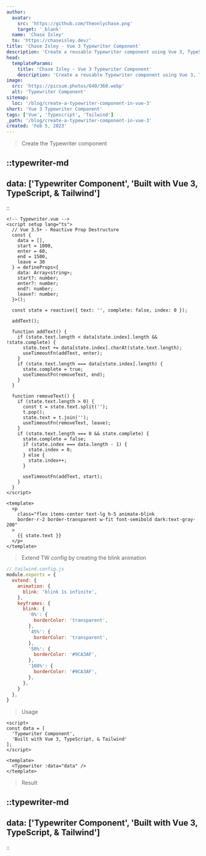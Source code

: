 ```yaml
---
author: 
  avatar:
    src: 'https://github.com/theonlychase.png'
    target: '_blank'
  name: 'Chase Isley'
  to: 'https://chaseisley.dev/'
title: 'Chase Isley - Vue 3 Typewriter Component'
description: 'Create a reusable Typewriter component using Vue 3, TypeScript, & Tailwind'
head:
  templateParams:
    title: 'Chase Isley - Vue 3 Typewriter Component'
    description: 'Create a reusable Typewriter component using Vue 3, TypeScript, & Tailwind'
image:
  src: 'https://picsum.photos/640/360.webp'
  alt: 'Typewriter Component'
sitemap:
  loc: '/blog/create-a-typewriter-component-in-vue-3'
short: 'Vue 3 Typewriter Component'
tags: ['Vue', 'Typescript', 'Tailwind']
_path: '/blog/create-a-typewriter-component-in-vue-3'
created: 'Feb 5, 2023'
---
```


> Create the Typewriter component

::typewriter-md
---
data: ['Typewriter Component', 'Built with Vue 3, TypeScript, & Tailwind']
---
::

```vue
<!-- Typewriter.vue -->
<script setup lang="ts">
  // Vue 3.5+ - Reactive Prop Destructure 
  const { 
    data = [],
    start = 1000,
    enter = 60,
    end = 1500,
    leave = 30
  } = defineProps<{
    data: Array<string>;
    start?: number;
    enter?: number;
    end?: number;
    leave?: number;
  }>();

  const state = reactive({ text: '', complete: false, index: 0 });

  addText();

  function addText() {
    if (state.text.length < data[state.index].length && !state.complete) {
      state.text += data[state.index].charAt(state.text.length);
      useTimeoutFn(addText, enter);
    }
    if (state.text.length === data[state.index].length) {
      state.complete = true;
      useTimeoutFn(removeText, end);
    }
  }

  function removeText() {
    if (state.text.length > 0) {
      const t = state.text.split('');
      t.pop();
      state.text = t.join('');
      useTimeoutFn(removeText, leave);
    }
    if (state.text.length === 0 && state.complete) {
      state.complete = false;
      if (state.index === data.length - 1) {
        state.index = 0;
      } else {
        state.index++;
      }

      useTimeoutFn(addText, start);
    }
  }
</script>

<template>
  <p
    class="flex items-center text-lg h-5 animate-blink 
    border-r-2 border-transparent w-fit font-semibold dark:text-gray-200"
  >
    {{ state.text }}
  </p>
</template>
```

> Extend TW config by creating the blink animation

```js
// tailwind.config.js
module.exports = {
  extend: {
    animation: {
      blink: 'blink 1s infinite',
    },
    keyframes: {
      blink: {
        '0%': {
          borderColor: 'transparent',
        },
        '45%': {
          borderColor: 'transparent',
        },
        '50%': {
          borderColor: '#9CA3AF',
        },
        '100%': {
          borderColor: '#9CA3AF',
        },
      },
    }
  },
}
```

> Usage

```vue
<script>
const data = [
  'Typewriter Component',
  'Built with Vue 3, TypeScript, & Tailwind'
];
</script>

<template>
  <Typewriter :data="data" />
</template>
```

> Result

::typewriter-md
---
data: ['Typewriter Component', 'Built with Vue 3, TypeScript, & Tailwind']
---
::
